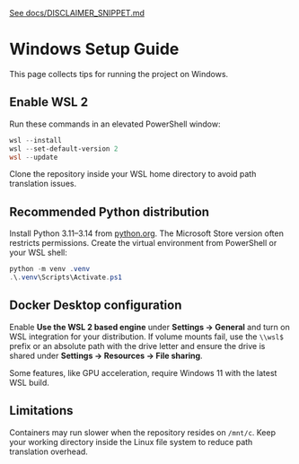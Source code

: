 [See docs/DISCLAIMER_SNIPPET.md](DISCLAIMER_SNIPPET.md)

# Windows Setup Guide

This page collects tips for running the project on Windows.

## Enable WSL 2
Run these commands in an elevated PowerShell window:

```powershell
wsl --install
wsl --set-default-version 2
wsl --update
```

Clone the repository inside your WSL home directory to avoid path translation issues.

## Recommended Python distribution
Install Python 3.11–3.14 from [python.org](https://www.python.org/downloads/). The Microsoft Store version often restricts permissions.
Create the virtual environment from PowerShell or your WSL shell:

```powershell
python -m venv .venv
.\.venv\Scripts\Activate.ps1
```

## Docker Desktop configuration
Enable **Use the WSL 2 based engine** under **Settings → General** and turn on WSL integration for your distribution. If volume mounts fail, use the `\\wsl$` prefix or an absolute path with the drive letter and ensure the drive is shared under **Settings → Resources → File sharing**.

Some features, like GPU acceleration, require Windows 11 with the latest WSL build.

## Limitations
Containers may run slower when the repository resides on `/mnt/c`. Keep your working directory inside the Linux file system to reduce path translation overhead.
